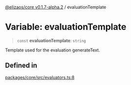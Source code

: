 [@elizaos/core v0.1.7-alpha.2](../index.md) / evaluationTemplate

# Variable: evaluationTemplate

> `const` **evaluationTemplate**: `string`

Template used for the evaluation generateText.

## Defined in

[packages/core/src/evaluators.ts:8](https://github.com/elizaos/eliza/blob/main/packages/core/src/evaluators.ts#L8)
